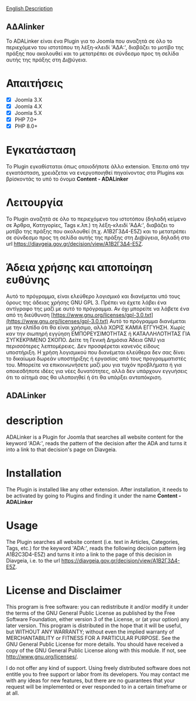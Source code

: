 [English Description](#description)

## ΑΔΑlinker
Το ADALinker είναι ένα Plugin για το Joomla που αναζητά σε όλο το περιεχόμενο του ιστοτόπου τη λέξη-κλειδί 'ΑΔΑ:', διαβάζει το μοτίβο της πράξης που ακολουθεί και το μετατρέπει σε σύνδεσμο προς τη σελίδα αυτής της πράξης στη Δι@ύγεια.

# Απαιτήσεις
- [x] Joomla 3.X
- [x] Joomla 4.X
- [x] Joomla 5.X
- [x] PHP 7.0+
- [x] PHP 8.0+

# Εγκατάσταση
Το Plugin εγκαθίσταται όπως οποιοδήποτε άλλο extension. Έπειτα από την εγκατάσταση, χρειάζεται να ενεργοποιηθεί πηγαίνοντας στα Plugins και βρίσκοντάς το υπό το όνομα **Content - ADALinker**

# Λειτουργία
Το Plugin αναζητά σε όλο το περιεχόμενο του ιστοτόπου (δηλαδή κείμενο σε Άρθρα, Κατηγορίες, Tags κ.λπ.) τη λέξη-κλειδί 'ΑΔΑ:', διαβάζει το μοτίβο της πράξης που ακολουθεί (π.χ. Α1Β2Γ3Δ4-Ε5Ζ) και το μετατρέπει σε σύνδεσμο προς τη σελίδα αυτής της πράξης στη Δι@ύγεια, δηλαδή στο url https://diavgeia.gov.gr/decision/view/Α1Β2Γ3Δ4-Ε5Ζ.

# Άδεια χρήσης και αποποίηση ευθύνης
Αυτό το πρόγραμμα, είναι ελεύθερο λογισμικό και διανέμεται υπό τους όρους της άδειας χρήσης GNU GPL 3. Πρέπει να έχετε λάβει ένα αντίγραφο της μαζί με αυτό το πρόγραμμα. Αν όχι μπορείτε να λάβετε ένα από τη διεύθυνση [https://www.gnu.org/licenses/gpl-3.0.txt](https://www.gnu.org/licenses/gpl-3.0.txt)
Αυτό το πρόγραμμα διανέμεται με την ελπίδα ότι θα είναι χρήσιμο, αλλά ΧΩΡΙΣ ΚΑΜΙΑ ΕΓΓΥΗΣΗ. Xωρίς καν την σιωπηρή εγγύηση ΕΜΠΟΡΕΥΣΙΜΟΤΗΤΑΣ ή ΚΑΤΑΛΛΗΛΟΤΗΤΑΣ ΓΙΑ ΣΥΓΚΕΚΡΙΜΕΝΟ ΣΚΟΠΟ. Δείτε τη Γενική Δημόσια Άδεια GNU για περισσότερες λεπτομέρειες. 
Δεν προσφέρεται κανενός είδους υποστήριξη. Η χρήση λογισμικού που διανέμεται ελεύθερα δεν σας δίνει το δικαίωμα δωρεάν υποστήριξης ή εργασίας από τους προγραμματιστές του. Μπορείτε να επικοινωνήσετε μαζί μου για τυχόν προβλήματα ή για οποιεσδήποτε ιδέες για νέες δυνατότητες, αλλά δεν υπάρχουν εγγυήσεις ότι το αίτημά σας θα υλοποιηθεί ή ότι θα υπάρξει ανταπόκριση.

## ADALinker
# description
ADALinker is a Plugin for Joomla that searches all website content for the keyword 'ADA:', reads the pattern of the decision after the ADA and turns it into a link to that decision's page on Diavgeia.

# Installation
The Plugin is installed like any other extension. After installation, it needs to be activated by going to Plugins and finding it under the name **Content - ADALinker**

# Usage
The Plugin searches all website content (i.e. text in Articles, Categories, Tags, etc.) for the keyword 'ADA:', reads the following decision pattern (eg A1B2C3D4-E5Z) and turns it into a link to the page of this decision in Diavgeia, i.e. to the url https://diavgeia.gov.gr/decision/view/Α1Β2Γ3Δ4-Ε5Ζ.

# License and Disclaimer
This program is free software: you can redistribute it and/or modify it under the terms of the GNU General Public License as published by the Free Software Foundation, either version 3 of the License, or (at your option) any later version. This program is distributed in the hope that it will be useful, but WITHOUT ANY WARRANTY; without even the implied warranty of MERCHANTABILITY or FITNESS FOR A PARTICULAR PURPOSE. See the GNU General Public License for more details. You should have received a copy of the GNU General Public License along with this module. If not, see http://www.gnu.org/licenses/.

I do not offer any kind of support. Using freely distributed software does not entitle you to free support or labor from its developers. You may contact me with any ideas for new features, but there are no guarantees that your request will be implemented or ever responded to in a certain timeframe or at all.
